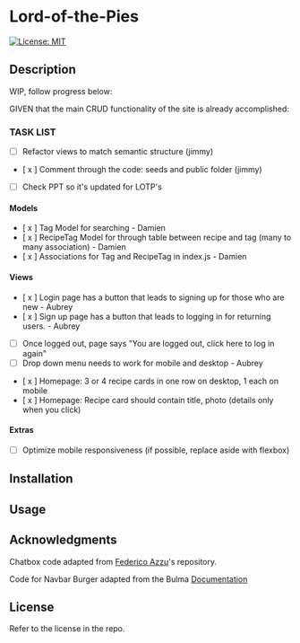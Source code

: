 # Lord-of-the-Pies

[![License: MIT](https://img.shields.io/badge/License-MIT-yellow.svg)](https://opensource.org/licenses/MIT)

## Description

WIP, follow progress below:

GIVEN that the main CRUD functionality of the site is already accomplished:

### TASK LIST
- [  ] Refactor views to match semantic structure (jimmy)
- [ x ] Comment through the code: seeds and public folder (jimmy)
- [  ] Check PPT so it's updated for LOTP's


#### Models

- [ x ] Tag Model for searching - Damien
- [ x ] RecipeTag Model for through table between recipe and tag (many to many association) - Damien
- [ x ] Associations for Tag and RecipeTag in index.js - Damien

#### Views

- [ x ] Login page has a button that leads to signing up for those who are new - Aubrey
- [ x ] Sign up page has a button that leads to logging in for returning users. - Aubrey
- [ ] Once logged out, page says "You are logged out, click here to log in again"
- [ ] Drop down menu needs to work for mobile and desktop - Aubrey
- [ x ] Homepage: 3 or 4 recipe cards in one row on desktop, 1 each on mobile 
- [ x ] Homepage: Recipe card should contain title, photo (details only when you click)

#### Extras

- [ ] Optimize mobile responsiveness (if possible, replace aside with flexbox)

## Installation

## Usage

## Acknowledgments

Chatbox code adapted from [Federico Azzu](https://github.com/federicoazzu/mscbot)'s repository.

Code for Navbar Burger adapted from the Bulma [Documentation](https://bulma.io/documentation/components/navbar/#navbar-burger)

## License

Refer to the license in the repo.
